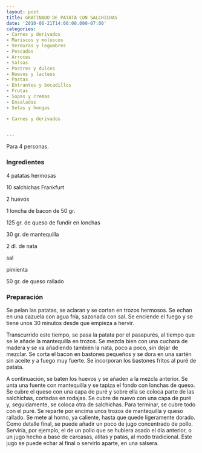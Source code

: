 ```yaml
---
layout: post
title: GRATINADO DE PATATA CON SALCHICHAS
date: '2010-06-21T14:00:00.000-07:00'
categories:
- Carnes y derivados
- Mariscos y moluscos
- Verduras y legumbres
- Pescados
- Arroces
- Salsas
- Postres y dulces
- Huevos y lacteos
- Pastas
- Entrantes y bocadillos
- Frutas
- Sopas y cremas
- Ensaladas
- Setas y hongos

- Carnes y derivados


---
```


Para 4 personas.

<h3>Ingredientes</h3>

4 patatas hermosas

10 salchichas Frankfurt

2 huevos

1 loncha de bacon de 50 gr.

125 gr. de queso de fundir en lonchas

30 gr. de mantequilla

2 dl. de nata

sal

pimienta

50 gr. de queso rallado

<h3>Preparación</h3>

Se pelan las patatas, se aclaran y se cortan en trozos hermosos. Se echan en una cazuela con agua fría, sazonada con sal. Se enciende el fuego y se tiene unos 30 minutos desde que empieza a hervir.

Transcurrido este tiempo, se pasa la patata por el pasapurés, al tiempo que se le añade la mantequilla en trozos. Se mezcla bien con una cuchara de madera y se va añadiendo también la nata, poco a poco, sin dejar de mezclar. Se corta el bacon en bastones pequeños y se dora en una sartén sin aceite y a fuego muy fuerte. Se incorporan los bastones fritos al puré de patata.

A continuación, se baten los huevos y se añaden a la mezcla anterior. Se unta una fuente con mantequilla y se tapiza el fondo con lonchas de queso. Se cubre el queso con una capa de puré y sobre ella se coloca parte de las salchichas, cortadas en rodajas. Se cubre de nuevo con una capa de puré y, seguidamente, se coloca otra de salchichas. Para terminar, se cubre todo con el puré. Se reparte por encima unos trozos de mantequilla y queso rallado. Se mete al horno, ya caliente, hasta que quede ligeramente dorado. Como detalle final, se puede añadir un poco de jugo concentrado de pollo. Serviría, por ejemplo, el de un pollo que se hubiera asado el día anterior, o un jugo hecho a base de carcasas, alitas y patas, al modo tradicional. Este jugo se puede echar al final o servirlo aparte, en una salsera.

